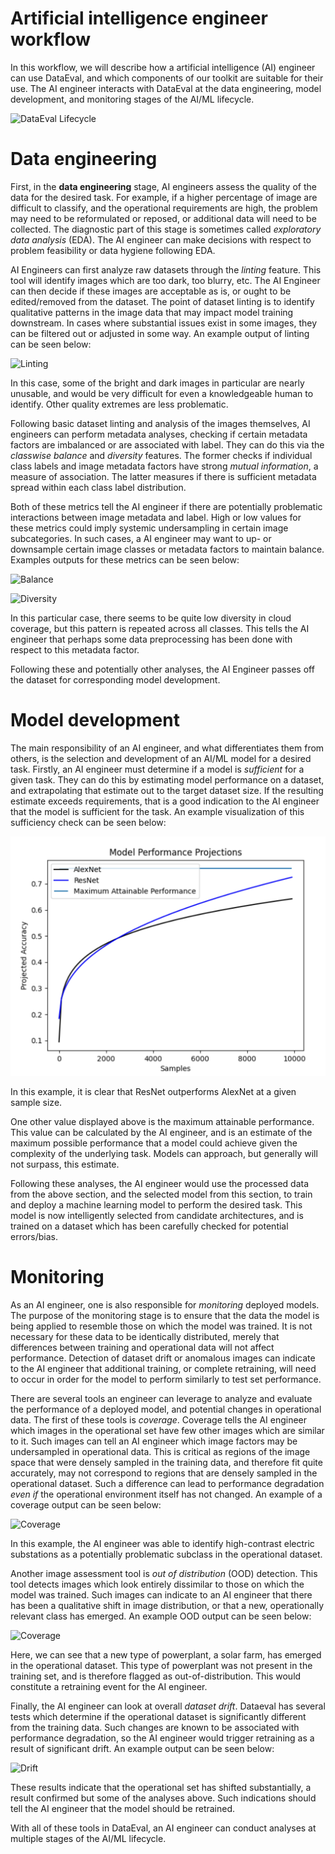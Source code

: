 # Artificial intelligence engineer workflow

In this workflow, we will describe how a artificial intelligence (AI) engineer can use DataEval, and which components of our toolkit are suitable for their use. The AI engineer interacts with DataEval at the data engineering, model development, and monitoring stages of the AI/ML lifecycle. 

![DataEval Lifecycle](./figures/DataEval.png)

# Data engineering


First, in the **data engineering** stage, AI engineers assess the quality of the data for the desired task. For example, if a higher percentage of image are difficult to classify, and the operational requirements are high, the problem may need to be reformulated or reposed, or additional data will need to be collected. The diagnostic part of this stage is sometimes called *exploratory data analysis* (EDA). The AI engineer can make decisions with respect to problem feasibility or data hygiene following EDA.

AI Engineers can first analyze raw datasets through the *linting* feature. <!---TODO: Link the relevant tutorials/how-tos.--> This tool will identify images which are too dark, too blurry, etc. The AI Engineer can then decide if these images are acceptable as is, or ought to be edited/removed from the dataset. The point of dataset linting is to identify qualitative patterns in the image data that may impact model training downstream. In cases where substantial issues exist in some images, they can be filtered out or adjusted in some way. An example output of linting can be seen below:

![Linting](./figures/linting.png)

In this case, some of the bright and dark images in particular are nearly unusable, and would be very difficult for even a knowledgeable human to identify. Other quality extremes are less problematic.

Following basic dataset linting and analysis of the images themselves, AI engineers can perform metadata analyses, checking if certain metadata factors are imbalanced or are associated with label. They can do this via the *classwise balance* and *diversity* features. The former checks if individual class labels and image metadata factors have strong *mutual information*, a measure of association. The latter measures if there is sufficient metadata spread within each class label distribution.

Both of these metrics tell the AI engineer if there are potentially problematic interactions between image metadata and label. High or low values for these metrics could imply systemic undersampling in certain image subcategories. In such cases, a AI engineer may want to up- or downsample certain image classes or metadata factors to maintain balance. Examples outputs for these metrics can be seen below:

![Balance](./figures/balance.png)

![Diversity](./figures/diversity.png)

In this particular case, there seems to be quite low diversity in cloud coverage, but this pattern is repeated across all classes. This tells the AI engineer that perhaps some data preprocessing has been done with respect to this metadata factor.

Following these and potentially other analyses, the AI Engineer passes off the dataset for corresponding model development.

# Model development

The main responsibility of an AI engineer, and what differentiates them from others, is the selection and development of an AI/ML model for a desired task. Firstly, an AI engineer must determine if a model is *sufficient* for a given task. They can do this by estimating model performance on a dataset, and extrapolating that estimate out to the target dataset size. If the resulting estimate exceeds requirements, that is a good indication to the AI engineer that the model is sufficient for the task. An example visualization of this sufficiency check can be seen below: 

![Sufficiency](./figures/sufficiency.png)

In this example, it is clear that ResNet outperforms AlexNet at a given sample size.

One other value displayed above is the maximum attainable performance. This value can be calculated by the AI engineer, and is an estimate of the maximum possible performance that a model could achieve given the complexity of the underlying task. Models can approach, but generally will not surpass, this estimate.

Following these analyses, the AI engineer would use the processed data from the above section, and the selected model from this section, to train and deploy a machine learning model to perform the desired task. This model is now intelligently selected from candidate architectures, and is trained on a dataset which has been carefully checked for potential errors/bias.

# Monitoring

As an AI engineer, one is also responsible for *monitoring* deployed models. The purpose of the monitoring stage is to ensure that the data the model is being applied to resemble those on which the model was trained. It is not necessary for these data to be identically distributed, merely that differences between training and operational data will not affect performance. Detection of dataset drift or anomalous images can indicate to the AI engineer that additional training, or complete retraining, will need to occur in order for the model to perform similarly to test set performance.

There are several tools an engineer can leverage to analyze and evaluate the performance of a deployed model, and potential changes in operational data. The first of these tools is *coverage*. Coverage tells the AI engineer which images in the operational set have few other images which are similar to it. Such images can tell an AI engineer which image factors may be undersampled in operational data. This is critical as regions of the image space that were densely sampled in the training data, and therefore fit quite accurately, may not correspond to regions that are densely sampled in the operational dataset. Such a difference can lead to performance degradation *even if* the operational environment itself has not changed. An example of a coverage output can be seen below:

![Coverage](./figures/coverage.png)

In this example, the AI engineer was able to identify high-contrast electric substations as a potentially problematic subclass in the operational dataset.

Another image assessment tool is *out of distribution* (OOD) detection. This tool detects images which look entirely dissimilar to those on which the model was trained. Such images can indicate to an AI engineer that there has been a qualitative shift in image distribution, or that a new, operationally relevant class has emerged. An example OOD output can be seen below:

![Coverage](./figures/OOD.png)

Here, we can see that a new type of powerplant, a solar farm, has emerged in the operational dataset. This type of powerplant was not present in the training set, and is therefore flagged as out-of-distribution. This would constitute a retraining event for the AI engineer.

Finally, the AI engineer can look at overall *dataset drift*. Dataeval has several tests which determine if the operational dataset is significantly different from the training data. Such changes are known to be associated with performance degradation, so the AI engineer would trigger retraining as a result of significant drift. An example output can be seen below:

![Drift](./figures/drift.png)

These results indicate that the operational set has shifted substantially, a result confirmed but some of the analyses above. Such indications should tell the AI engineer that the model should be retrained.

With all of these tools in DataEval, an AI engineer can conduct analyses at multiple stages of the AI/ML lifecycle.